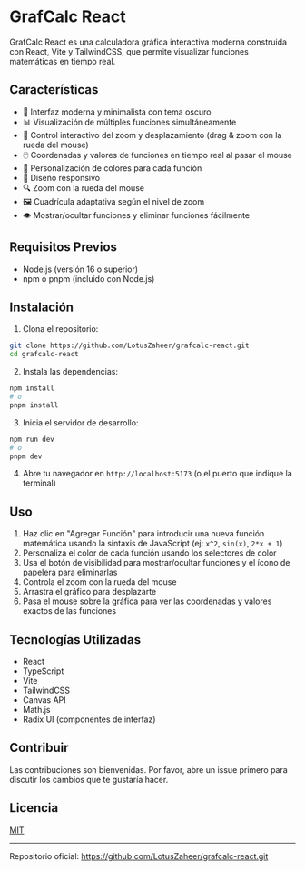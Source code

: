 # GrafCalc React

GrafCalc React es una calculadora gráfica interactiva moderna construida con React, Vite y TailwindCSS, que permite visualizar funciones matemáticas en tiempo real.

## Características

- 🎨 Interfaz moderna y minimalista con tema oscuro
- 📊 Visualización de múltiples funciones simultáneamente
- 🎯 Control interactivo del zoom y desplazamiento (drag & zoom con la rueda del mouse)
- 🖱️ Coordenadas y valores de funciones en tiempo real al pasar el mouse
- 🎨 Personalización de colores para cada función
- 📱 Diseño responsivo
- 🔍 Zoom con la rueda del mouse
- 🖼️ Cuadrícula adaptativa según el nivel de zoom
- 👁️ Mostrar/ocultar funciones y eliminar funciones fácilmente

## Requisitos Previos

- Node.js (versión 16 o superior)
- npm o pnpm (incluido con Node.js)

## Instalación

1. Clona el repositorio:

```bash
git clone https://github.com/LotusZaheer/grafcalc-react.git
cd grafcalc-react
```

2. Instala las dependencias:

```bash
npm install
# o
pnpm install
```

3. Inicia el servidor de desarrollo:

```bash
npm run dev
# o
pnpm dev
```

4. Abre tu navegador en `http://localhost:5173` (o el puerto que indique la terminal)

## Uso

1. Haz clic en "Agregar Función" para introducir una nueva función matemática usando la sintaxis de JavaScript (ej: `x^2`, `sin(x)`, `2*x + 1`)
2. Personaliza el color de cada función usando los selectores de color
3. Usa el botón de visibilidad para mostrar/ocultar funciones y el ícono de papelera para eliminarlas
4. Controla el zoom con la rueda del mouse
5. Arrastra el gráfico para desplazarte
6. Pasa el mouse sobre la gráfica para ver las coordenadas y valores exactos de las funciones

## Tecnologías Utilizadas

- React
- TypeScript
- Vite
- TailwindCSS
- Canvas API
- Math.js
- Radix UI (componentes de interfaz)

## Contribuir

Las contribuciones son bienvenidas. Por favor, abre un issue primero para discutir los cambios que te gustaría hacer.

## Licencia

[MIT](https://choosealicense.com/licenses/mit/)

---

Repositorio oficial: https://github.com/LotusZaheer/grafcalc-react.git
